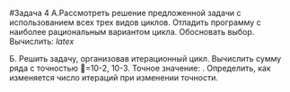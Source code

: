 #Задача 4
А.Рассмотреть решение предложенной задачи с использованием всех трех видов циклов. Отладить программу с наиболее рациональным вариантом цикла. Обосновать выбор.
Вычислить: ${latex}$

Б. Решить задачу, организовав итерационный цикл.
Вычислить сумму ряда   c точностью =10-2, 10-3. Точное значение:  . Определить, как изменяется число итераций при изменении точности.



   
